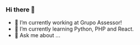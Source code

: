 ### Hi there 👋

- 🔭 I’m currently working at Grupo Assessor!
- 🌱 I’m currently learning Python, PHP and React.
- 💬 Ask me about ...
